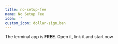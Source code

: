 ```yaml
---
title: no-setup-fee
name: No Setup Fee
icon: ''
custom_icon: dollar-sign,ban
---
```

The terminal app is **FREE**. Open it, link it and start now
